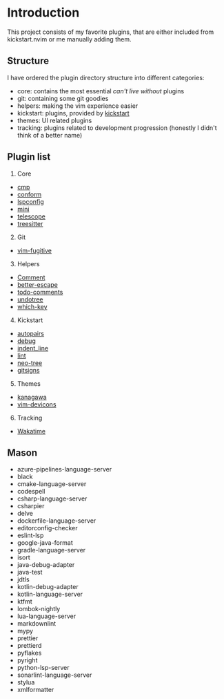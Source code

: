 # Introduction

This project consists of my favorite plugins, that are either included from kickstart.nvim or me manually adding them. 

## Structure

I have ordered the plugin directory structure into different categories:

- core: contains the most essential *can't live without* plugins
- git: containing some git goodies
- helpers: making the vim experience easier
- kickstart: plugins, provided by [kickstart](https://github.com/nvim-lua/kickstart.nvim)
- themes: UI related plugins
- tracking: plugins related to development progression (honestly I didn't think of a better name)

## Plugin list

1. Core

- [cmp](https://github.com/hrsh7th/nvim-cmp)
- [conform](https://github.com/stevearc/conform.nvim)
- [lspconfig](https://github.com/neovim/nvim-lspconfig)
- [mini](https://github.com/echasnovski/mini.nvim)
- [telescope](https://github.com/nvim-telescope/telescope.nvim)
- [treesitter](https://github.com/nvim-treesitter/nvim-treesitter)

2. Git

- [vim-fugitive](https://github.com/tpope/vim-fugitive)

3. Helpers

- [Comment](https://github.com/numToStr/Comment.nvim)
- [better-escape](https://github.com/max397574/better-escape.nvim)
- [todo-comments](https://github.com/folke/todo-comments.nvim)
- [undotree](https://github.com/mbbill/undotree)
- [which-key](https://github.com/folke/which-key.nvim)

4. Kickstart

- [autopairs](https://github.com/windwp/nvim-autopairs)
- [debug](https://github.com/mfussenegger/nvim-dap)
- [indent_line](https://github.com/lukas-reineke/indent-blankline.nvim)
- [lint](https://github.com/mfussenegger/nvim-lint)
- [neo-tree](https://github.com/nvim-neo-tree/neo-tree.nvim)
- [gitsigns](https://github.com/lewis6991/gitsigns.nvim)

5. Themes

- [kanagawa](https://github.com/rebelot/kanagawa.nvim)
- [vim-devicons](https://github.com/ryanoasis/vim-devicons)

6. Tracking

- [Wakatime](https://wakatime.com/neovim-plugin)




## Mason

- azure-pipelines-language-server
- black
- cmake-language-server
- codespell
- csharp-language-server
- csharpier
- delve
- dockerfile-language-server
- editorconfig-checker
- eslint-lsp
- google-java-format
- gradle-language-server
- isort
- java-debug-adapter
- java-test
- jdtls
- kotlin-debug-adapter
- kotlin-language-server
- ktfmt
- lombok-nightly
- lua-language-server
- markdownlint
- mypy
- prettier
- prettierd
- pyflakes
- pyright
- python-lsp-server
- sonarlint-language-server
- stylua
- xmlformatter
